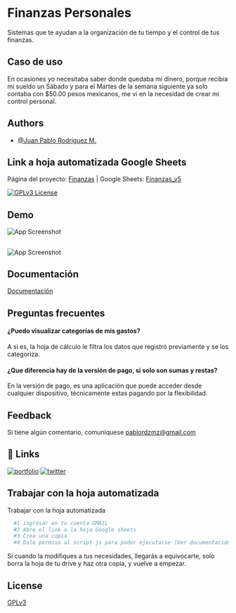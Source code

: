 
# Finanzas Personales

Sistemas que te ayudan a la organización de tu tiempo y el control de tus finanzas.

## Caso de uso

En ocasiones yo necesitaba saber donde quedaba mi dinero, porque recibía mi sueldo un Sábado y para el Martes de la semana siguiente ya solo contaba con $50.00 pesos mexicanos, me vi en la necesidad de crear mi control personal.


## Authors

- [@Juan Pablo Rodriguez M.](https://www.github.com/jPablo23)


## Link a hoja automatizada Google Sheets

Página del proyecto: [Finanzas](https://www.sofroscorp.com/proyectos/index.html) | Google Sheets: [Finanzas_v5
](https://docs.google.com/spreadsheets/d/1tH4YllcY-Wqm8aGR2qlro00pcTzaX5UzFnSSkSI0li4/edit?usp=sharing) 

[![GPLv3 License](https://img.shields.io/badge/License-GPL%20v3-yellow.svg)](https://opensource.org/licenses/)



## Demo

![App Screenshot](https://github.com/jPablo23/FinanzasPersonales/tree/main/FinanzasPersonalesIMG/ingresar.gif)

##
![App Screenshot](https://github.com/jPablo23/FinanzasPersonales/tree/main/FinanzasPersonalesIMG/Graficas.gif)



## Documentación

[Documentación](https://www.sofroscorp.com/proyectos/index.html)


## Preguntas frecuentes

#### ¿Puedo visualizar categorías de mis gastos?

A si es, la hoja de cálculo le filtra los datos que registró previamente y se los categoriza.

#### ¿Que diferencia hay de la versión de pago, si solo son sumas y restas?

En la versión de pago, es una aplicación que puede acceder desde cualquier dispositivo, técnicamente estas pagando por la flexibilidad.


## Feedback

Si tiene algún comentario, comuníquese pablordzmz@gmail.com


## 🔗 Links
[![portfolio](https://img.shields.io/badge/my_portfolio-000?style=for-the-badge&logo=ko-fi&logoColor=white)](https://www.sofroscorp.com/)
[![twitter](https://img.shields.io/badge/twitter-1DA1F2?style=for-the-badge&logo=twitter&logoColor=white)](https://twitter.com/JP_Kane23)

## Trabajar con la hoja automatizada

Trabajar con la hoja automatizada

```bash
  #1 ingresar en tu cuenta GMAIL
  #2 Abre el link a la hoja Google sheets
  #3 Crea una copia
  #4 Dale permiso al script js para poder ejecutarse (Ver documentación)
```

Si cuando la modifiques a tus necesidades, llegarás a equivocarte, solo borra la hoja de tu drive y haz otra copia, y vuelve a empezar.
    
## License

[GPLv3](https://choosealicense.com/licenses/agpl-3.0/)

